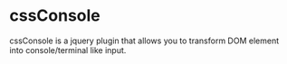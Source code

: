 cssConsole
==========

cssConsole is a jquery plugin that allows you to transform DOM element into console/terminal like input.